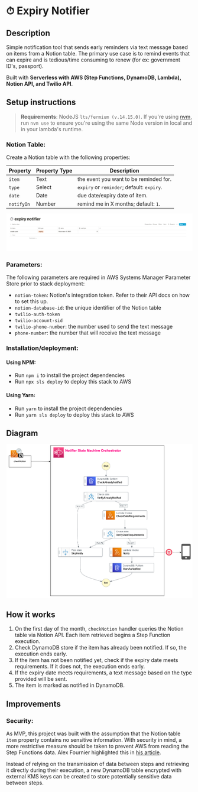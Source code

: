# ⏱ Expiry Notifier

## Description

Simple notification tool that sends early reminders via text message based on items from a Notion table. The primary use case is to remind events that can expire and is tedious/time consuming to renew (for ex: government ID's, passport).

Built with **Serverless with AWS (Step Functions, DynamoDB, Lambda), Notion API, and Twilio API**.

## Setup instructions

> **Requirements**: NodeJS `lts/fermium (v.14.15.0)`. If you're using [nvm](https://github.com/nvm-sh/nvm), run `nvm use` to ensure you're using the same Node version in local and in your lambda's runtime.

### **Notion Table:**

Create a Notion table with the following properties:

| Property   | Property Type | Description                                |
| ---------- | ------------- | ------------------------------------------ |
| `item`     | Text          | the event you want to be reminded for.     |
| `type`     | Select        | `expiry` or `reminder`; default: `expiry`. |
| `date`     | Date          | due date/expiry date of item.              |
| `notifyIn` | Number        | remind me in X months; default: `1`.       |

![Notion Table Template](assets/notion-table-sample.png)

### **Parameters:**

The following parameters are required in AWS Systems Manager Parameter Store prior to stack deployment:

- `notion-token`: Notion's integration token. Refer to their API docs on how to set this up.
- `notion-database-id`: the unique identifier of the Notion table
- `twilio-auth-token`
- `twilio-account-sid`
- `twilio-phone-number`: the number used to send the text message
- `phone-number`: the number that will receive the text message

### **Installation/deployment:**

#### Using NPM:

- Run `npm i` to install the project dependencies
- Run `npx sls deploy` to deploy this stack to AWS

#### Using Yarn:

- Run `yarn` to install the project dependencies
- Run `yarn sls deploy` to deploy this stack to AWS

## Diagram

![Architecture Diagram](assets/architecture-diagram.png)

## How it works

1. On the first day of the month, `checkNotion` handler queries the Notion table via Notion API. Each item retrieved begins a Step Function execution.
2. Check DynamoDB store if the item has already been notified. If so, the execution ends early.
3. If the item has not been notified yet, check if the expiry date meets requirements. If it does not, the execution ends early.
4. If the expiry date meets requirements, a text message based on the type provided will be sent.
5. The item is marked as notified in DynamoDB.

## Improvements

### Security:

As MVP, this project was built with the assumption that the Notion table `item` property contains no sensitive information. With security in mind, a more restrictive measure should be taken to prevent AWS from reading the Step Functions data. Alex Fournier highlighted this in [his article](https://blog.theodo.com/2020/08/secure-aws-step-functions-sensitive-data/).

Instead of relying on the transmission of data between steps and retrieving it directly during their execution, a new DynamoDB table encrypted with external KMS keys can be created to store potentially sensitive data between steps.
